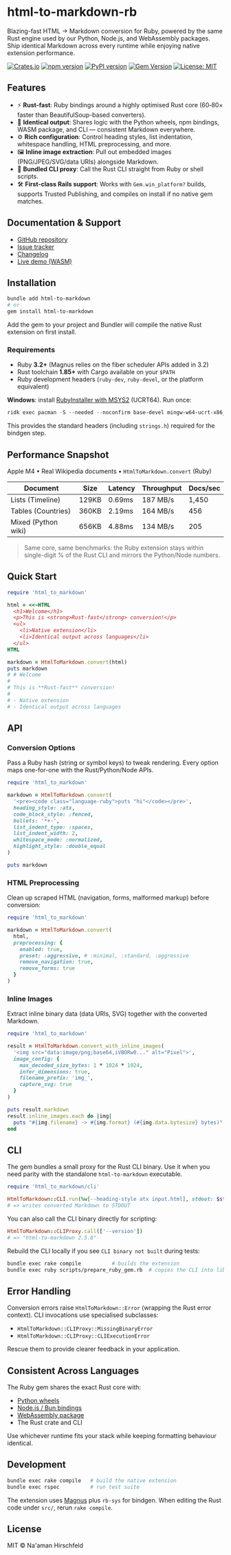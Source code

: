 # html-to-markdown-rb

Blazing-fast HTML → Markdown conversion for Ruby, powered by the same Rust engine used by our Python, Node.js, and WebAssembly packages. Ship identical Markdown across every runtime while enjoying native extension performance.

[![Crates.io](https://img.shields.io/crates/v/html-to-markdown-rs.svg)](https://crates.io/crates/html-to-markdown-rs)
[![npm version](https://badge.fury.io/js/html-to-markdown-node.svg)](https://www.npmjs.com/package/html-to-markdown-node)
[![PyPI version](https://badge.fury.io/py/html-to-markdown.svg)](https://pypi.org/project/html-to-markdown/)
[![Gem Version](https://badge.fury.io/rb/html-to-markdown.svg)](https://rubygems.org/gems/html-to-markdown)
[![License: MIT](https://img.shields.io/badge/License-MIT-yellow.svg)](https://github.com/Goldziher/html-to-markdown/blob/main/LICENSE)

## Features

- ⚡ **Rust-fast**: Ruby bindings around a highly optimised Rust core (60‑80× faster than BeautifulSoup-based converters).
- 🔁 **Identical output**: Shares logic with the Python wheels, npm bindings, WASM package, and CLI — consistent Markdown everywhere.
- ⚙️ **Rich configuration**: Control heading styles, list indentation, whitespace handling, HTML preprocessing, and more.
- 🖼️ **Inline image extraction**: Pull out embedded images (PNG/JPEG/SVG/data URIs) alongside Markdown.
- 🧰 **Bundled CLI proxy**: Call the Rust CLI straight from Ruby or shell scripts.
- 🛠️ **First-class Rails support**: Works with `Gem.win_platform?` builds, supports Trusted Publishing, and compiles on install if no native gem matches.

## Documentation & Support

- [GitHub repository](https://github.com/Goldziher/html-to-markdown)
- [Issue tracker](https://github.com/Goldziher/html-to-markdown/issues)
- [Changelog](https://github.com/Goldziher/html-to-markdown/blob/main/CHANGELOG.md)
- [Live demo (WASM)](https://goldziher.github.io/html-to-markdown/)

## Installation

```bash
bundle add html-to-markdown
# or
gem install html-to-markdown
```

Add the gem to your project and Bundler will compile the native Rust extension on first install.

### Requirements

- Ruby **3.2+** (Magnus relies on the fiber scheduler APIs added in 3.2)
- Rust toolchain **1.85+** with Cargo available on your `$PATH`
- Ruby development headers (`ruby-dev`, `ruby-devel`, or the platform equivalent)

**Windows**: install [RubyInstaller with MSYS2](https://rubyinstaller.org/) (UCRT64). Run once:

```powershell
ridk exec pacman -S --needed --noconfirm base-devel mingw-w64-ucrt-x86_64-toolchain
```

This provides the standard headers (including `strings.h`) required for the bindgen step.

## Performance Snapshot

Apple M4 • Real Wikipedia documents • `HtmlToMarkdown.convert` (Ruby)

| Document            | Size  | Latency | Throughput | Docs/sec |
| ------------------- | ----- | ------- | ---------- | -------- |
| Lists (Timeline)    | 129KB | 0.69ms  | 187 MB/s   | 1,450    |
| Tables (Countries)  | 360KB | 2.19ms  | 164 MB/s   | 456      |
| Mixed (Python wiki) | 656KB | 4.88ms  | 134 MB/s   | 205      |

> Same core, same benchmarks: the Ruby extension stays within single-digit % of the Rust CLI and mirrors the Python/Node numbers.

## Quick Start

```ruby
require 'html_to_markdown'

html = <<~HTML
  <h1>Welcome</h1>
  <p>This is <strong>Rust-fast</strong> conversion!</p>
  <ul>
    <li>Native extension</li>
    <li>Identical output across languages</li>
  </ul>
HTML

markdown = HtmlToMarkdown.convert(html)
puts markdown
# # Welcome
#
# This is **Rust-fast** conversion!
#
# - Native extension
# - Identical output across languages
```

## API

### Conversion Options

Pass a Ruby hash (string or symbol keys) to tweak rendering. Every option maps one-for-one with the Rust/Python/Node APIs.

```ruby
require 'html_to_markdown'

markdown = HtmlToMarkdown.convert(
  '<pre><code class="language-ruby">puts "hi"</code></pre>',
  heading_style: :atx,
  code_block_style: :fenced,
  bullets: '*+-',
  list_indent_type: :spaces,
  list_indent_width: 2,
  whitespace_mode: :normalized,
  highlight_style: :double_equal
)

puts markdown
```

### HTML Preprocessing

Clean up scraped HTML (navigation, forms, malformed markup) before conversion:

```ruby
require 'html_to_markdown'

markdown = HtmlToMarkdown.convert(
  html,
  preprocessing: {
    enabled: true,
    preset: :aggressive, # :minimal, :standard, :aggressive
    remove_navigation: true,
    remove_forms: true
  }
)
```

### Inline Images

Extract inline binary data (data URIs, SVG) together with the converted Markdown.

```ruby
require 'html_to_markdown'

result = HtmlToMarkdown.convert_with_inline_images(
  '<img src="data:image/png;base64,iVBORw0..." alt="Pixel">',
  image_config: {
    max_decoded_size_bytes: 1 * 1024 * 1024,
    infer_dimensions: true,
    filename_prefix: 'img_',
    capture_svg: true
  }
)

puts result.markdown
result.inline_images.each do |img|
  puts "#{img.filename} -> #{img.format} (#{img.data.bytesize} bytes)"
end
```

## CLI

The gem bundles a small proxy for the Rust CLI binary. Use it when you need parity with the standalone `html-to-markdown` executable.

```ruby
require 'html_to_markdown/cli'

HtmlToMarkdown::CLI.run(%w[--heading-style atx input.html], stdout: $stdout)
# => writes converted Markdown to STDOUT
```

You can also call the CLI binary directly for scripting:

```ruby
HtmlToMarkdown::CLIProxy.call(['--version'])
# => "html-to-markdown 2.5.6"
```

Rebuild the CLI locally if you see `CLI binary not built` during tests:

```bash
bundle exec rake compile          # builds the extension
bundle exec ruby scripts/prepare_ruby_gem.rb  # copies the CLI into lib/bin/
```

## Error Handling

Conversion errors raise `HtmlToMarkdown::Error` (wrapping the Rust error context). CLI invocations use specialised subclasses:

- `HtmlToMarkdown::CLIProxy::MissingBinaryError`
- `HtmlToMarkdown::CLIProxy::CLIExecutionError`

Rescue them to provide clearer feedback in your application.

## Consistent Across Languages

The Ruby gem shares the exact Rust core with:

- [Python wheels](https://pypi.org/project/html-to-markdown/)
- [Node.js / Bun bindings](https://www.npmjs.com/package/html-to-markdown-node)
- [WebAssembly package](https://www.npmjs.com/package/html-to-markdown-wasm)
- The Rust crate and CLI

Use whichever runtime fits your stack while keeping formatting behaviour identical.

## Development

```bash
bundle exec rake compile   # build the native extension
bundle exec rspec          # run test suite
```

The extension uses [Magnus](https://github.com/matsadler/magnus) plus `rb-sys` for bindgen. When editing the Rust code under `src/`, rerun `rake compile`.

## License

MIT © Na'aman Hirschfeld
